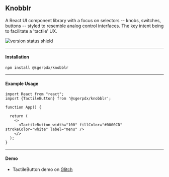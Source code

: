 ## Knobblr  

A React UI component library with a focus on selectors -- knobs, switches, buttons -- styled to resemble analog control interfaces. The key intent being to facilitate a 'tactile' UX.  

![version status shield](https://img.shields.io/badge/dynamic/json?color=%230000CD&label=version&query=version&url=https%3A%2F%2Fraw.githubusercontent.com%2Fsgerpdx%2Fknobblr%2Fmain%2Fpackage.json)  

---  

#### Installation  

`
npm install @sgerpdx/knobblr
`  

---  

#### Example Usage  

  
    import React from "react";  
    import {TactileButton} from '@sgerpdx/knobblr';  

    function App() {  

      return (  
        <>  
          <TactileButton width="100" fillColor="#0000CD" strokeColor="white" label="menu" />  
        </>  
      );  
    }    
 

---  

#### Demo   

- TactileButton demo on [Glitch](https://glitch.com/edit/#!/buttery-truth-papyrus?path=src%2Fcomponents%2FButtonDemo.tsx%3A1%3A0)  

